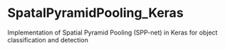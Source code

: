 # SpatalPyramidPooling_Keras
Implementation of Spatial Pyramid Pooling (SPP-net) in Keras for object classification and detection
